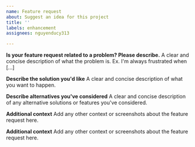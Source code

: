 ```yaml
---
name: Feature request
about: Suggest an idea for this project
title: ''
labels: enhancement
assignees: nguyenducy313

---
```


**Is your feature request related to a problem? Please describe.**
A clear and concise description of what the problem is. Ex. I'm always frustrated when [...]

**Describe the solution you'd like**
A clear and concise description of what you want to happen.

**Describe alternatives you've considered**
A clear and concise description of any alternative solutions or features you've considered.

**Additional context**
Add any other context or screenshots about the feature request here.

**Additional context**
Add any other context or screenshots about the feature request here.
